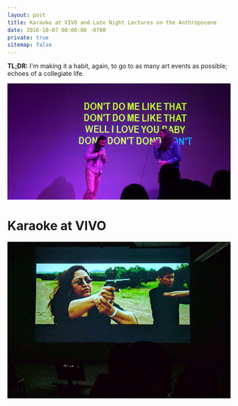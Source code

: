 ```yaml
---
layout: post
title: Karaoke at VIVO and Late Night Lectures on the Anthropocene 
date: 2016-10-07 00:00:00 -0700
private: true
sitemap: false
---
```


**TL;DR:** I'm making it a habit, again, to go to as many art events as possible; echoes of a collegiate life.

![VIVO Karaoke][1]

# Karaoke at VIVO

![projection][2]




[1]: ../assets/img/vivo-karaoke.jpg
[2]: ../assets/img/vivo-guns.jpg